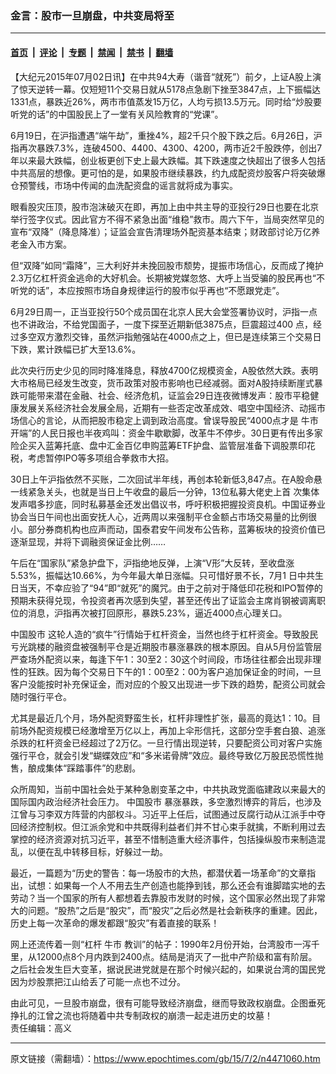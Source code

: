 ### 金言：股市一旦崩盘，中共变局将至

---

#### [首页](../../../..?n4471060) &nbsp;|&nbsp; [评论](../../../../../epoch-comment?n4471060) &nbsp;|&nbsp; [专题](../../../../../epoch-special?n4471060) &nbsp;|&nbsp; [禁闻](../../../../../epoch-news?n4471060) &nbsp;|&nbsp; [禁书](../../../../../books?n4471060) &nbsp;|&nbsp; [翻墙](https://github.com/gfw-breaker/nogfw/blob/master/README.md?n4471060)


<div class="post_content" id="artbody" itemprop="articleBody">
 <!-- article content begin -->
 <p>
  【大纪元2015年07月02日讯】在中共94大寿（谐音“就死”）前夕，上证A股上演了惊天逆转一幕。仅短短11个交易日就从5178点急剧下挫至3847点，上下振幅达1331点，暴跌近26%，两市市值蒸发15万亿，人均亏损13.5万元。同时给“炒股要听党的话”的中国股民上了一堂有关风险教育的“党课”。
 </p>
 <p>
  6月19日，在沪指遭遇“端午劫”，重挫4%，超2千只个股下跌之后。6月26日，沪指再次暴跌7.3%，连破4500、4400、4300、4200，两市近2千股跌停，创出7年以来最大跌幅，创业板更创下史上最大跌幅。其下跌速度之快超出了很多人包括中共高层的想像。更可怕的是，如果股市继续暴跌，约九成配资炒股客户将突破爆仓预警线，市场中传闻的血洗配资盘的谣言就将成为事实。
 </p>
 <p>
  眼看股灾压顶，股市泡沫破灭在即，再加上由中共主导的亚投行29日也要在北京举行签字仪式。因此官方不得不紧急出面“维稳”救市。周六下午，当局突然罕见的宣布“双降”（降息降准）；证监会宣告清理场外配资基本结束；财政部讨论万亿养老金入市方案。
 </p>
 <p>
  但“双降”如同“霜降”，三大利好并未挽回股市颓势，提振市场信心，反而成了掩护2.3万亿杠杆资金逃命的大好机会。长期被党媒忽悠、大呼上当受骗的股民再也“不听党的话”，本应按照市场自身规律运行的股市似乎再也“不愿跟党走”。
 </p>
 <p>
  6月29日周一，正当亚投行50个成员国在北京人民大会堂签署协议时，沪指一点也不讲政治，不给党国面子，一度下探至近期新低3875点，巨震超过400 点，经过多空双方激烈交锋，虽然沪指勉强站在4000点之上，但已是连续第三个交易日下跌，累计跌幅已扩大至13.6%。
 </p>
 <p>
  此次央行历史少见的同时降准降息，释放4700亿规模资金，A股依然大跌。表明大市格局已经发生改变，货币政策对股市影响也已经减弱。面对A股持续断崖式暴跌可能带来潜在金融、社会、经济危机，证监会29日连夜微博发声：股市平稳健康发展关系经济社会发展全局，近期有一些否定改革成效、唱空中国经济、动摇市场信心的言论，从而把股市稳定上调到政治高度。曾误导股民“4000点才是
  <ok href="https://www.epochtimes.com/gb/tag/%E7%89%9B%E5%B8%82.html">
   牛市
  </ok>
  开端”的人民日报也半夜鸡叫：资金牛歇歇脚，改革牛不停步。30日更有传出多家险企买入蓝筹托底、盘中汇金百亿申购蓝筹ETF护盘、监管层准备下调股票印花税，考虑暂停IPO等多项组合拳救市大招。
 </p>
 <p>
  30日上午沪指依然不买账，二次回试半年线，再创本轮新低3,847点。在A股命悬一线紧急关头，也就是当日上午收盘的最后一分钟，13位私募大佬史上首 次集体发声唱多抄底，同时私募基金还发出倡议书，呼吁积极把握投资良机。中国证券业协会当日午间也出面安抚人心，近两周以来强制平仓金额占市场交易量的比例很小。部分券商机构也应声而动，国泰君安午间发布公告称，蓝筹板块的投资价值已逐渐显现，并将下调融资保证金比例……
 </p>
 <p>
  午后在“国家队”紧急护盘下，沪指绝地反弹，上演“V形”大反转，至收盘涨5.53%，振幅达10.66%，为今年最大单日涨幅。只可惜好景不长，7月1 日中共生日当天，不幸应验了“94”即“就死”的魔咒。由于之前对于降低印花税和IPO暂停的预期未获得兑现，令投资者再次感到失望，甚至还传出了证监会主席肖钢被调离职位的消息，沪指再次被打回原形，暴跌5.23%，逼近4000点心理关口。
 </p>
 <p>
  <ok href="https://www.epochtimes.com/gb/tag/%E4%B8%AD%E5%9B%BD%E8%82%A1%E5%B8%82.html">
   中国股市
  </ok>
  这轮人造的“疯牛”行情始于杠杆资金，当然也终于杠杆资金。导致股民亏光跳楼的融资盘被强制平仓是近期股市暴涨暴跌的根本原因。自从5月份监管层严查场外配资以来，每逢下午1：30至2：30这个时间段，市场往往都会出现非理性的狂跌。因为每个交易日下午的1：00至2：00为客户追加保证金的时间，一旦客户没能按时补充保证金，而对应的个股又出现进一步下跌的趋势，配资公司就会随时强行平仓。
 </p>
 <p>
  尤其是最近几个月，场外配资野蛮生长，杠杆非理性扩张，最高的竟达1：10。目前场外配资规模已经激增至万亿以上，再加上伞形信托，这部分空手套白狼、追涨杀跌的杠杆资金已经超过了2万亿。一旦行情出现逆转，只要配资公司对客户实施强行平仓，就会引发“蝴蝶效应”和“多米诺骨牌”效应。最终导致亿万股民恐慌性抛售，酿成集体“踩踏事件”的悲剧。
 </p>
 <p>
  众所周知，当前中国社会处于某种急剧变革之中，中共执政党面临建政以来最大的国际国内政治经济社会压力。
  <ok href="https://www.epochtimes.com/gb/tag/%E4%B8%AD%E5%9B%BD%E8%82%A1%E5%B8%82.html">
   中国股市
  </ok>
  暴涨暴跌，多空激烈博弈的背后，也涉及江曾与习李双方阵营的内部权斗。习近平上任后，试图通过反腐行动从江派手中夺回经济控制权。但江派余党和中共既得利益者们并不甘心束手就擒，不断利用过去掌控的经济资源对抗习近平，甚至不惜制造重大经济事件，包括操纵股市来制造混乱，以便在乱中转移目标，好躲过一劫。
 </p>
 <p>
  最近，一篇题为“历史的警告：每一场股市的大热，都潜伏着一场革命”的文章指出，试想：如果每一个人不用去生产创造也能挣到钱，那么还会有谁脚踏实地的去劳动？当一个国家的所有人都想着去靠股市发财的时候，这个国家必然出现了非常大的问题。“股热”之后是“股灾”，而“股灾”之后必然是社会新秩序的重建。因此，历史上每一次革命的爆发都跟“股灾”有着直接的联系！
 </p>
 <p>
  网上还流传着一则“杠杆
  <ok href="https://www.epochtimes.com/gb/tag/%E7%89%9B%E5%B8%82.html">
   牛市
  </ok>
  教训”的帖子：1990年2月份开始，台湾股市一泻千里，从12000点8个月内跌到2400点。结局是消灭了一批中产阶级和富有阶层。之后社会发生巨大变革，据说民进党就是在那个时候兴起的，如果说台湾的国民党因为炒股票把江山给丢了可能一点也不过分。
 </p>
 <p>
  由此可见，一旦股市崩盘，很有可能导致经济崩盘，继而导致政权崩盘。企图垂死挣扎的江曾之流也将随着中共专制政权的崩溃一起走进历史的坟墓！
  <br/>
  责任编辑：高义
 </p>
 <!-- article content end -->
 <div id="below_article_ad">
 </div>
</div>


---

原文链接（需翻墙）：https://www.epochtimes.com/gb/15/7/2/n4471060.htm
